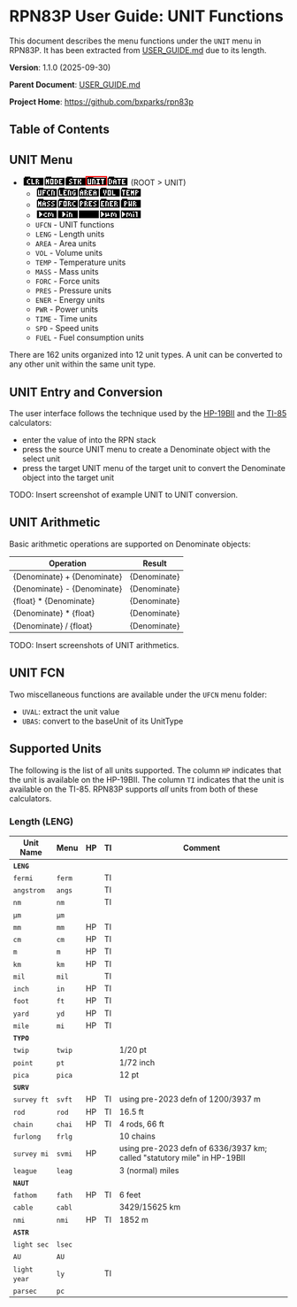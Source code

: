 # RPN83P User Guide: UNIT Functions

This document describes the menu functions under the `UNIT` menu in RPN83P.
It has been extracted from [USER_GUIDE.md](USER_GUIDE.md) due to its length.

**Version**: 1.1.0 (2025-09-30)

**Parent Document**: [USER_GUIDE.md](USER_GUIDE.md)

**Project Home**: https://github.com/bxparks/rpn83p

## Table of Contents

## UNIT Menu

- ![ROOT > UNIT](images/menu/root-unit.png) (ROOT > UNIT)
    - ![ROOT > UNIT > Row1](images/menu/root-unit-1.png)
    - ![ROOT > UNIT > Row2](images/menu/root-unit-2.png)
    - ![ROOT > UNIT > Row3](images/menu/root-unit-3.png)
    - `UFCN` - UNIT functions
    - `LENG` - Length units
    - `AREA` - Area units
    - `VOL` - Volume units
    - `TEMP` - Temperature units
    - `MASS` - Mass units
    - `FORC` - Force units
    - `PRES` - Pressure units
    - `ENER` - Energy units
    - `PWR` - Power units
    - `TIME` - Time units
    - `SPD` - Speed units
    - `FUEL` - Fuel consumption units

There are 162 units organized into 12 unit types. A unit can
be converted to any other unit within the same unit type.

## UNIT Entry and Conversion

The user interface follows the technique used by the
[HP-19BII](https://en.wikipedia.org/wiki/HP-19B) and the
[TI-85](https://en.wikipedia.org/wiki/TI-85) calculators:

- enter the value of into the RPN stack
- press the source UNIT menu to create a Denominate object with the select unit
- press the target UNIT menu of the target unit to convert the Denominate object
  into the target unit

TODO: Insert screenshot of example UNIT to UNIT conversion.

## UNIT Arithmetic

Basic arithmetic operations are supported on Denominate objects:

| **Operation**                 | **Result**    |
| -------------------------     | ----------    |
| {Denominate} + {Denominate}   | {Denominate}  |
| {Denominate} - {Denominate}   | {Denominate}  |
| {float} * {Denominate}        | {Denominate}  |
| {Denominate} * {float}        | {Denominate}  |
| {Denominate} / {float}        | {Denominate}  |

TODO: Insert screenshots of UNIT arithmetics.

## UNIT FCN

Two miscellaneous functions are available under the `UFCN` menu folder:

- `UVAL`: extract the unit value
- `UBAS`: convert to the baseUnit of its UnitType

## Supported Units

The following is the list of all units supported. The column `HP` indicates that
the unit is available on the HP-19BII. The column `TI` indicates that the unit
is available on the TI-85. RPN83P supports *all* units from both of these
calculators.


### Length (LENG)

| **Unit Name** | **Menu**  |**HP**|**TI**| **Comment**   |
| ------------- | --------- |------|------| ------------  |
| **`LENG`**    |           |      |      |               |
| `fermi`       | `ferm`    |      | TI   |               |
| `angstrom`    | `angs`    |      | TI   |               |
| `nm`          | `nm`      |      | TI   |               |
| `μm`          | `μm`      |      |      |               |
| `mm`          | `mm`      | HP   | TI   |               |
| `cm`          | `cm`      | HP   | TI   |               |
| `m`           | `m`       | HP   | TI   |               |
| `km`          | `km`      | HP   | TI   |               |
| `mil`         | `mil`     |      | TI   |               |
| `inch`        | `in`      | HP   | TI   |               |
| `foot`        | `ft`      | HP   | TI   |               |
| `yard`        | `yd`      | HP   | TI   |               |
| `mile`        | `mi`      | HP   | TI   |               |
| **`TYPO`**    |           |      |      |               |
| `twip`        | `twip`    |      |      | 1/20 pt       |
| `point`       | `pt`      |      |      | 1/72 inch     |
| `pica`        | `pica`    |      |      | 12 pt         |
| **`SURV`**    |           |      |      |               |
| `survey ft`   | `svft`    | HP   | TI   | using pre-2023 defn of 1200/3937 m |
| `rod`         | `rod`     | HP   | TI   | 16.5 ft       |
| `chain`       | `chai`    | HP   | TI   | 4 rods, 66 ft |
| `furlong`     | `frlg`    |      |      | 10 chains     |
| `survey mi`   | `svmi`    | HP   |      | using pre-2023 defn of 6336/3937 km; called "statutory mile" in HP-19BII |
| `league`      | `leag`    |      |      | 3 (normal) miles |
| **`NAUT`**    |           |      |      |               |
| `fathom`      | `fath`    | HP   | TI   | 6 feet        |
| `cable`       | `cabl`    |      |      | 3429/15625 km |
| `nmi`         | `nmi`     | HP   | TI   | 1852 m        |
| **`ASTR`**    |           |      |      |               |
| `light sec`   | `lsec`    |      |      |               |
| `AU`          | `AU`      |      |      |               |
| `light year`  | `ly`      |      | TI   |               |
| `parsec`      | `pc`      |      |      |               |
